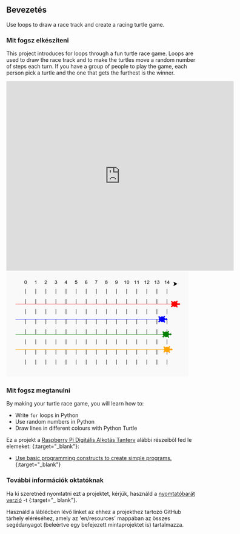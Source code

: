 ## Bevezetés

Use loops to draw a race track and create a racing turtle game.

### Mit fogsz elkészíteni

This project introduces for loops through a fun turtle race game. Loops are used to draw the race track and to make the turtles move a random number of steps each turn. If you have a group of people to play the game, each person pick a turtle and the one that gets the furthest is the winner.

<div class="trinket">
  <iframe src="https://trinket.io/embed/python/9339862606?outputOnly=true&start=result" width="600" height="500" frameborder="0" marginwidth="0" marginheight="0" allowfullscreen>
  </iframe>
  <img src="images/race-finished.png">
</div>

### Mit fogsz megtanulni

By making your turtle race game, you will learn how to:

+ Write `for` loops in Python
+ Use random numbers in Python
+ Draw lines in different colours with Python Turtle

Ez a projekt a [Raspberry Pi Digitális Alkotás Tanterv](http://rpf.io/curriculum) alábbi részeiből fed le elemeket: {:target="_blank"}:

+ [Use basic programming constructs to create simple programs.](https://www.raspberrypi.org/curriculum/programming/creator/){:target="_blank"}

### További információk oktatóknak

Ha ki szeretnéd nyomtatni ezt a projektet, kérjük, használd a [nyomtatóbarát verzió](https://projects.raspberrypi.org/en/projects/turtle-race/print) -t {:target="_ blank"}.

Használd a láblécben lévő linket az ehhez a projekthez tartozó GitHub tárhely eléréséhez, amely az 'en/resources' mappában az összes segédanyagot (beleértve egy befejezett mintaprojektet is) tartalmazza.